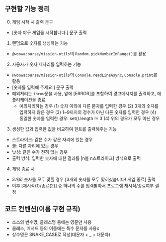 ## 구현할 기능 정리
0. 게임 시작 시 출력 문구
  - [숫자 야구 게임을 시작합니다.] 문구 출력

1. 랜덤으로 숫자를 생성하는 기능
  - `@woowacourse/mission-utils`의 `Random.pickNumberInRange()`를 활용

2. 사용자가 숫자 세자리를 입력하는 기능
  - `@woowacourse/mission-utils`의 `Console.readLineAsync`, `Console.print`를 활용
  - [숫자를 입력해 주세요:] 문구 출력
  - 예외처리는 `throw`문을 사용, 앞에 [ERROR]를 포함하여 경고메시지를 출력하고, 애플리케이션을 종료
     * 예외처리하는 경우
        (1) 숫자 이외에 다른 문자를 입력한 경우 
        (2) 3개의 숫자를 입력하지 않은 경우 
        (3) 1~9까지의 정수가 아닌 다른 숫자를 입력한 경우
        (4) 동일한 숫자를 입력한 경우: set().length != 3
        (4) 위의 경우가 모두 아닌 경우

3. 생성한 값과 입력한 값을 비교하여 힌트를 출력해주는 기능
  - 스트라이크: 같은 수가 같은 자리에 있는 경우
  - 볼: 다른 자리에 있는 경우
  - 낫싱: 같은 수가 전혀 없는 경우
  - 출력 방식: 입력한 숫자에 대한 결과를 [n볼 n스트라이크] 방식으로 출력

4. 게임 종료 시
  - 3개의 숫자를 모두 맞힐 경우 [3개의 숫자를 모두 맞히셨습니다! 게임 종료] 출력
  - 이후 [재시작(1)/종료(2)] 중 하나의 수를 입력받아서 프로그램 재시작/종료여부 결정 

## 코드 컨벤션(이름 구현 규칙)
  - 소스의 변수명, 클래스명 등에는 영문만 사용
  - 클래스, 메서드 등의 이름에는 특수 문자를 사용x
  - 상수명은 SNAKE_CASE로 작성(대문자 + _ + 대문자)
